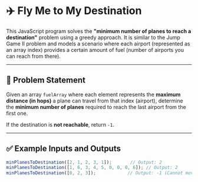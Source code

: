 # ✈️ Fly Me to My Destination

This JavaScript program solves the **"minimum number of planes to reach a destination"** problem using a greedy approach. It is similar to the Jump Game II problem and models a scenario where each airport (represented as an array index) provides a certain amount of fuel (number of airports you can reach from there).

---

## 🧩 Problem Statement

Given an array `fuelArray` where each element represents the **maximum distance (in hops)** a plane can travel from that index (airport), determine the **minimum number of planes** required to reach the last airport from the first one.

If the destination is **not reachable**, return `-1`.

---

## ✅ Example Inputs and Outputs

```javascript
minPlanesToDestination([2, 1, 2, 3, 1]);       // Output: 2
minPlanesToDestination([1, 6, 3, 4, 5, 0, 0, 0, 6]); // Output: 2
minPlanesToDestination([0, 2, 3]);            // Output: -1 (Cannot move from start)
